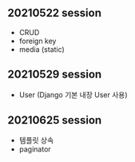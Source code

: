 ## 20210522 session 

- CRUD
- foreign key
- media (static)

## 20210529 session
- User (Django 기본 내장 User 사용)

## 20210625 session
- 템플릿 상속
- paginator
